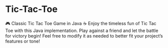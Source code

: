 # Tic-Tac-Toe
🎮 Classic Tic Tac Toe Game in Java ☕️  Enjoy the timeless fun of Tic Tac Toe with this Java implementation. Play against a friend and let the battle for victory begin!  Feel free to modify it as needed to better fit your project’s features or tone!

